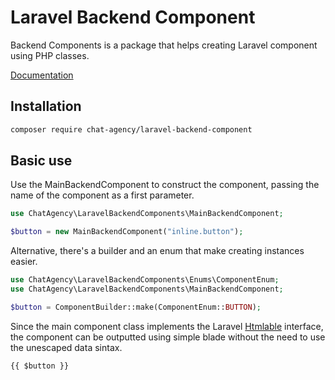 # Laravel Backend Component

Backend Components is a package that helps creating Laravel component using PHP classes.

[Documentation](https://github.com/Chat-Agency/backend-component-docs)

## Installation

```bash
composer require chat-agency/laravel-backend-component
```

## Basic use

Use the MainBackendComponent to construct the component, passing the name of the component as a first parameter.

```php
use ChatAgency\LaravelBackendComponents\MainBackendComponent;

$button = new MainBackendComponent("inline.button");
```

Alternative, there's a builder and an enum that make creating instances easier.

```php
use ChatAgency\LaravelBackendComponents\Enums\ComponentEnum;
use ChatAgency\LaravelBackendComponents\MainBackendComponent;

$button = ComponentBuilder::make(ComponentEnum::BUTTON);
```

Since the main component class implements the Laravel [Htmlable](https://laravel.com/api/8.x/Illuminate/Contracts/Support/Htmlable.html) interface, the component can be outputted using simple blade without the need to use the unescaped data sintax.

```blade
{{ $button }}
```
